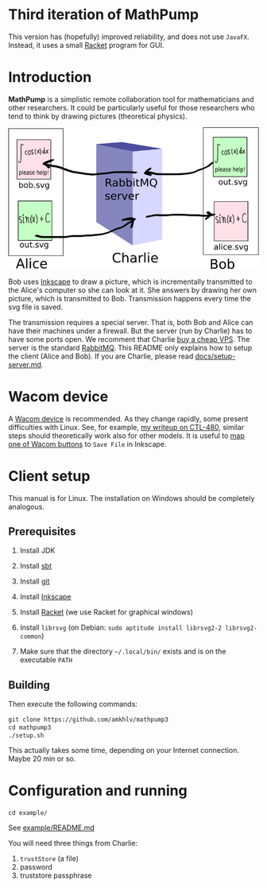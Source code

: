 Third iteration of MathPump
===========================

This version has (hopefully) improved reliability, and does not use `JavaFX`. Instead,
it uses a small [Racket](https://racket-lang.org/) program for GUI. 

Introduction
============

**MathPump** is a simplistic remote collaboration tool for mathematicians and other researchers. It could be particularly useful
for those researchers who tend to think by drawing pictures (theoretical physics). 

![Mathpump](docs/images/mathpump.png?raw=true)

Bob uses [Inkscape](http://inkscape.org/) to draw a picture, which is incrementally transmitted to the Alice's computer so she can look at it.
She answers by drawing her own picture, which is transmitted to Bob. Transmission happens every time the svg file is saved. 

The transmission requires a special server. That is, both Bob and Alice can have their machines under a firewall. But the server
(run by Charlie) has to have some ports open. We recomment that Charlie [buy a cheap VPS](http://lowendbox.com/). The server is the standard
[RabbitMQ](http://www.rabbitmq.com/). This README only explains how to setup the client (Alice and Bob). If you are 
Charlie, please read [docs/setup-server.md](docs/setup-server.md).

Wacom device
============

A [Wacom device](http://www.wacom.com/) is recommended. As they change rapidly, some present difficulties with Linux. See, for example,
[my writeup on CTL-480](docs/Wacom_ctl-480.md), similar steps should theoretically work also for other models.
It is useful to [map one of Wacom buttons](docs/Wacom_buttons.md) to `Save File` in Inkscape. 

Client setup
============

This manual is for Linux. The installation on Windows should be completely analogous.

Prerequisites
-------------

1. Install JDK

2. Install [sbt](http://www.scala-sbt.org/)

3. Install [git](https://git-scm.com/)

4. Install [Inkscape](https://inkscape.org/)

5. Install [Racket](https://racket-lang.org/) (we use Racket for graphical windows)

6. Install `librsvg` (on Debian: `sudo aptitude install librsvg2-2 librsvg2-common`)

6. Make sure that the directory `~/.local/bin/` exists and is on the executable `PATH`


Building
--------

Then execute the following commands:

    git clone https://github.com/amkhlv/mathpump3
    cd mathpump3
    ./setup.sh

This actually takes some time, depending on your Internet connection. Maybe 20 min or so. 

Configuration and running
=========================

    cd example/

See [example/README.md](example/README.md)

You will need three things from Charlie:

1. `trustStore` (a file)
2. password
3. truststore passphrase


